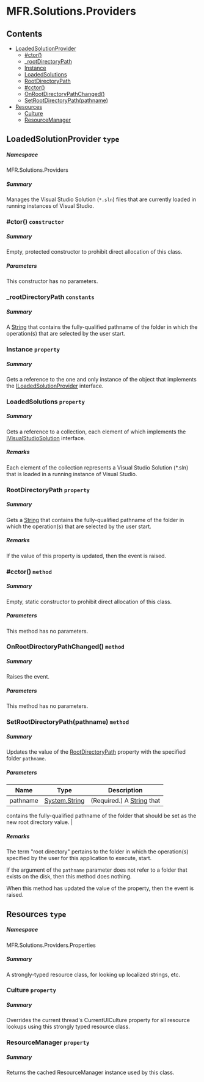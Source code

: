 <a name='assembly'></a>
# MFR.Solutions.Providers

## Contents

- [LoadedSolutionProvider](#T-MFR-Solutions-Providers-LoadedSolutionProvider 'MFR.Solutions.Providers.LoadedSolutionProvider')
  - [#ctor()](#M-MFR-Solutions-Providers-LoadedSolutionProvider-#ctor 'MFR.Solutions.Providers.LoadedSolutionProvider.#ctor')
  - [_rootDirectoryPath](#F-MFR-Solutions-Providers-LoadedSolutionProvider-_rootDirectoryPath 'MFR.Solutions.Providers.LoadedSolutionProvider._rootDirectoryPath')
  - [Instance](#P-MFR-Solutions-Providers-LoadedSolutionProvider-Instance 'MFR.Solutions.Providers.LoadedSolutionProvider.Instance')
  - [LoadedSolutions](#P-MFR-Solutions-Providers-LoadedSolutionProvider-LoadedSolutions 'MFR.Solutions.Providers.LoadedSolutionProvider.LoadedSolutions')
  - [RootDirectoryPath](#P-MFR-Solutions-Providers-LoadedSolutionProvider-RootDirectoryPath 'MFR.Solutions.Providers.LoadedSolutionProvider.RootDirectoryPath')
  - [#cctor()](#M-MFR-Solutions-Providers-LoadedSolutionProvider-#cctor 'MFR.Solutions.Providers.LoadedSolutionProvider.#cctor')
  - [OnRootDirectoryPathChanged()](#M-MFR-Solutions-Providers-LoadedSolutionProvider-OnRootDirectoryPathChanged 'MFR.Solutions.Providers.LoadedSolutionProvider.OnRootDirectoryPathChanged')
  - [SetRootDirectoryPath(pathname)](#M-MFR-Solutions-Providers-LoadedSolutionProvider-SetRootDirectoryPath-System-String- 'MFR.Solutions.Providers.LoadedSolutionProvider.SetRootDirectoryPath(System.String)')
- [Resources](#T-MFR-Solutions-Providers-Properties-Resources 'MFR.Solutions.Providers.Properties.Resources')
  - [Culture](#P-MFR-Solutions-Providers-Properties-Resources-Culture 'MFR.Solutions.Providers.Properties.Resources.Culture')
  - [ResourceManager](#P-MFR-Solutions-Providers-Properties-Resources-ResourceManager 'MFR.Solutions.Providers.Properties.Resources.ResourceManager')

<a name='T-MFR-Solutions-Providers-LoadedSolutionProvider'></a>
## LoadedSolutionProvider `type`

##### Namespace

MFR.Solutions.Providers

##### Summary

Manages the Visual Studio Solution (`*.sln`) files that are currently
loaded in running instances of Visual Studio.

<a name='M-MFR-Solutions-Providers-LoadedSolutionProvider-#ctor'></a>
### #ctor() `constructor`

##### Summary

Empty, protected constructor to prohibit direct allocation of this class.

##### Parameters

This constructor has no parameters.

<a name='F-MFR-Solutions-Providers-LoadedSolutionProvider-_rootDirectoryPath'></a>
### _rootDirectoryPath `constants`

##### Summary

A [String](http://msdn.microsoft.com/query/dev14.query?appId=Dev14IDEF1&l=EN-US&k=k:System.String 'System.String') that contains the fully-qualified pathname of
the folder in which the operation(s) that are selected by the user start.

<a name='P-MFR-Solutions-Providers-LoadedSolutionProvider-Instance'></a>
### Instance `property`

##### Summary

Gets a reference to the one and only instance of the object that implements the
[ILoadedSolutionProvider](#T-MFR-Solutions-Providers-Interfaces-ILoadedSolutionProvider 'MFR.Solutions.Providers.Interfaces.ILoadedSolutionProvider')
interface.

<a name='P-MFR-Solutions-Providers-LoadedSolutionProvider-LoadedSolutions'></a>
### LoadedSolutions `property`

##### Summary

Gets a reference to a collection, each element of which implements the
[IVisualStudioSolution](#T-xyLOGIX-VisualStudio-Solutions-Interfaces-IVisualStudioSolution 'xyLOGIX.VisualStudio.Solutions.Interfaces.IVisualStudioSolution')
interface.

##### Remarks

Each element of the collection represents a Visual Studio Solution (*.sln) that
is loaded in a running instance of Visual Studio.

<a name='P-MFR-Solutions-Providers-LoadedSolutionProvider-RootDirectoryPath'></a>
### RootDirectoryPath `property`

##### Summary

Gets a [String](http://msdn.microsoft.com/query/dev14.query?appId=Dev14IDEF1&l=EN-US&k=k:System.String 'System.String') that contains the fully-qualified
pathname of the folder in which the operation(s) that are selected by the user
start.

##### Remarks

If the value of this property is updated, then the
[](#E-MFR-Solutions-Providers-LoadedSolutionProvider-RootDirectoryPathChanged 'MFR.Solutions.Providers.LoadedSolutionProvider.RootDirectoryPathChanged')
event is raised.

<a name='M-MFR-Solutions-Providers-LoadedSolutionProvider-#cctor'></a>
### #cctor() `method`

##### Summary

Empty, static constructor to prohibit direct allocation of this class.

##### Parameters

This method has no parameters.

<a name='M-MFR-Solutions-Providers-LoadedSolutionProvider-OnRootDirectoryPathChanged'></a>
### OnRootDirectoryPathChanged() `method`

##### Summary

Raises the
[](#E-MFR-Solutions-Providers-LoadedSolutionProvider-RootDirectoryPathChanged 'MFR.Solutions.Providers.LoadedSolutionProvider.RootDirectoryPathChanged')
event.

##### Parameters

This method has no parameters.

<a name='M-MFR-Solutions-Providers-LoadedSolutionProvider-SetRootDirectoryPath-System-String-'></a>
### SetRootDirectoryPath(pathname) `method`

##### Summary

Updates the value of the
[RootDirectoryPath](#P-MFR-Solutions-Providers-LoadedSolutionProvider-RootDirectoryPath 'MFR.Solutions.Providers.LoadedSolutionProvider.RootDirectoryPath')
property with the specified folder `pathname`.

##### Parameters

| Name | Type | Description |
| ---- | ---- | ----------- |
| pathname | [System.String](http://msdn.microsoft.com/query/dev14.query?appId=Dev14IDEF1&l=EN-US&k=k:System.String 'System.String') | (Required.) A [String](http://msdn.microsoft.com/query/dev14.query?appId=Dev14IDEF1&l=EN-US&k=k:System.String 'System.String') that
contains the fully-qualified pathname of the folder that should be set as the
new root directory value. |

##### Remarks

The term "root directory" pertains to the folder in which the operation(s)
specified by the user for this application to execute, start.



If the argument of the `pathname` parameter does not refer to
a folder that exists on the disk, then this method does nothing.



When this method has updated the value of the property, then the
[](#E-MFR-Solutions-Providers-LoadedSolutionProvider-RootDirectoryPathChanged 'MFR.Solutions.Providers.LoadedSolutionProvider.RootDirectoryPathChanged')
event is raised.

<a name='T-MFR-Solutions-Providers-Properties-Resources'></a>
## Resources `type`

##### Namespace

MFR.Solutions.Providers.Properties

##### Summary

A strongly-typed resource class, for looking up localized strings, etc.

<a name='P-MFR-Solutions-Providers-Properties-Resources-Culture'></a>
### Culture `property`

##### Summary

Overrides the current thread's CurrentUICulture property for all
  resource lookups using this strongly typed resource class.

<a name='P-MFR-Solutions-Providers-Properties-Resources-ResourceManager'></a>
### ResourceManager `property`

##### Summary

Returns the cached ResourceManager instance used by this class.
